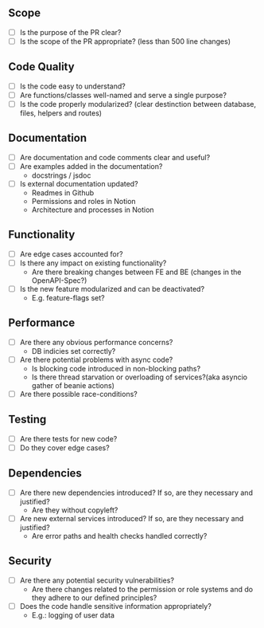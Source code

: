 
## Scope
- [ ] Is the purpose of the PR clear?
- [ ] Is the scope of the PR appropriate? (less than 500 line changes)

## Code Quality
- [ ] Is the code easy to understand?
- [ ] Are functions/classes well-named and serve a single purpose?
- [ ] Is the code properly modularized? (clear destinction between database, files, helpers and routes)

## Documentation
- [ ] Are documentation and code comments clear and useful?
- [ ] Are examples added in the documentation?
  - docstrings / jsdoc
- [ ] Is external documentation updated?
  - Readmes in Github
  - Permissions and roles in Notion
  - Architecture and processes in Notion

## Functionality
- [ ] Are edge cases accounted for?
- [ ] Is there any impact on existing functionality?
  - Are there breaking changes between FE and BE (changes in the OpenAPI-Spec?)
- [ ] Is the new feature modularized and can be deactivated?
  - E.g. feature-flags set?

## Performance
- [ ] Are there any obvious performance concerns?
  - DB indicies set correctly?
- [ ] Are there potential problems with async code?
  - Is blocking code introduced in non-blocking paths?
  - Is there thread starvation or overloading of services?(aka asyncio gather of beanie actions)
- [ ] Are there possible race-conditions?

## Testing
- [ ] Are there tests for new code?
- [ ] Do they cover edge cases?

## Dependencies
- [ ] Are there new dependencies introduced? If so, are they necessary and justified?
  - Are they without copyleft?
- [ ] Are new external services introduced? If so, are they necessary and justified?
  - Are error paths and health checks handled correctly?

## Security
- [ ] Are there any potential security vulnerabilities?
  - Are there changes related to the permission or role systems and do they adhere to our defined principles?
- [ ] Does the code handle sensitive information appropriately?
  - E.g.: logging of user data

